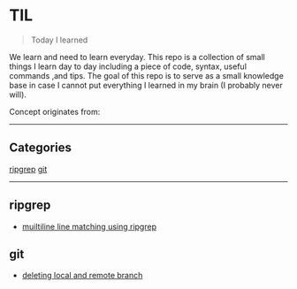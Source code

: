 # TIL

> Today I learned

We learn and need to learn everyday. This repo is a collection of small things I learn day to day including a piece of code, syntax, useful commands ,and tips. The goal of this repo is to serve as a small knowledge base in case I cannot put everything I learned in my brain (I probably never will). 

Concept originates from:

---

## Categories

[ripgrep](#ripgrep)
[git](#git)

---

## ripgrep

- [muiltiline line matching using ripgrep](ripgrep/muiltiline_line_matching_using_ripgrep.md)


## git

- [deleting local and remote branch](git/deleting_local_and_remote_branch.md)
